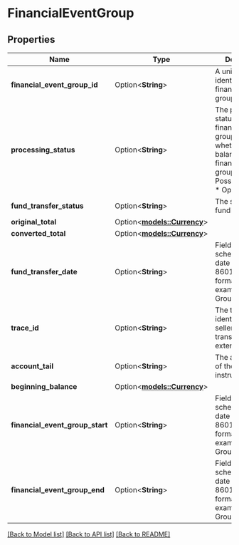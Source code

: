 # FinancialEventGroup

## Properties

Name | Type | Description | Notes
------------ | ------------- | ------------- | -------------
**financial_event_group_id** | Option<**String**> | A unique identifier for the financial event group. | [optional]
**processing_status** | Option<**String**> | The processing status of the financial event group indicates whether the balance of the financial event group is settled.  Possible values:  * Open  * Closed | [optional]
**fund_transfer_status** | Option<**String**> | The status of the fund transfer. | [optional]
**original_total** | Option<[**models::Currency**](Currency.md)> |  | [optional]
**converted_total** | Option<[**models::Currency**](Currency.md)> |  | [optional]
**fund_transfer_date** | Option<**String**> | Fields with a schema type of date are in ISO 8601 date time format (for example GroupBeginDate). | [optional]
**trace_id** | Option<**String**> | The trace identifier used by sellers to look up transactions externally. | [optional]
**account_tail** | Option<**String**> | The account tail of the payment instrument. | [optional]
**beginning_balance** | Option<[**models::Currency**](Currency.md)> |  | [optional]
**financial_event_group_start** | Option<**String**> | Fields with a schema type of date are in ISO 8601 date time format (for example GroupBeginDate). | [optional]
**financial_event_group_end** | Option<**String**> | Fields with a schema type of date are in ISO 8601 date time format (for example GroupBeginDate). | [optional]

[[Back to Model list]](../README.md#documentation-for-models) [[Back to API list]](../README.md#documentation-for-api-endpoints) [[Back to README]](../README.md)


